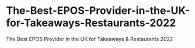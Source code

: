 # The-Best-EPOS-Provider-in-the-UK-for-Takeaways-Restaurants-2022
The Best EPOS Provider in the UK for Takeaways &amp; Restaurants 2022

